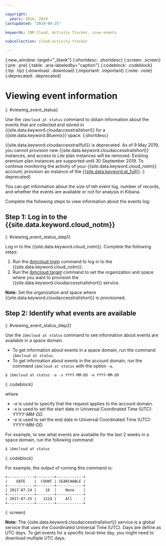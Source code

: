 ```yaml
---

copyright:
  years: 2016, 2019
lastupdated: "2019-04-25"

keywords: IBM Cloud, Activity Tracker, view events

subcollection: cloud-activity-tracker

---
```


{:new_window: target="_blank"}
{:shortdesc: .shortdesc}
{:screen: .screen}
{:pre: .pre}
{:table: .aria-labeledby="caption"}
{:codeblock: .codeblock}
{:tip: .tip}
{:download: .download}
{:important: .important}
{:note: .note}
{:deprecated: .deprecated}

# Viewing event information
{: #viewing_event_status}

Use the `ibmcloud at status` command to obtain information about the events that are collected and stored in {{site.data.keyword.cloudaccesstrailshort}} for a {{site.data.keyword.Bluemix}} space.
{:shortdesc}

{{site.data.keyword.cloudaccesstrailfull}} is deprecated. As of 9 May 2019, you cannot provision new {{site.data.keyword.cloudaccesstrailshort}} instances, and access to *Lite* plan instances will be removed. Existing premium plan instances are supported until 30 September 2019. To continue monitoring the activity of your {{site.data.keyword.cloud_notm}} account, provision an instance of the [{{site.data.keyword.at_full}}](/docs/services/Activity-Tracker-with-LogDNA?topic=logdnaat-getting-started#getting-started).
{: deprecated}


You can get information about the size of teh event log, number of records, and whether the events are available or not for analysis in Kibana. 

Complete the following steps to view information about the events log:

## Step 1: Log in to the {{site.data.keyword.cloud_notm}}
{: #viewing_event_status_step1}

Log in to the {{site.data.keyword.cloud_notm}}. Complete the following steps:

1. Run the [ibmcloud login](/docs/cli/reference/ibmcloud?topic=cloud-cli-ibmcloud_cli#ibmcloud_login) command to log in to the {{site.data.keyword.cloud_notm}}.
2. Run the [ibmcloud target](/docs/cli/reference/ibmcloud?topic=cloud-cli-ibmcloud_cli#ibmcloud_target) command to set the organization and space where you want to provision the {{site.data.keyword.cloudaccesstrailshort}} service.

**Note:** Set the organization and space where {{site.data.keyword.cloudaccesstrailshort}} is provisioned.

## Step 2: Identify what events are available
{: #viewing_event_status_step2}

Use the `ibmcloud at status` command to see information about events are available in a space domain.

* To get information about events in a space domain, run the command `ibmcloud at status`.
* To get information about events in the account domain, run the command `ibmcloud at status` with the option `-a`.

```
$ ibmcloud at status -a -s YYYY-MM-DD -e YYYY-MM-DD 
```
{: codeblock}
    
where
    
* *-a* is used to specify that the request applies to the account domain.
* *-s* is used to set the start date in Universal Coordinated Time (UTC): *YYYY-MM-DD*.
* *-e* is used to set the end date in Universal Coordinated Time (UTC): *YYYY-MM-DD*.

For example, to see what events are available for the last 2 weeks in a space domain, run the following command:

```
$ ibmcloud at status
```
{: codeblock}
    
For example, the output of running this command is:
    
```
+------------+--------+------------+
|    DATE    |  COUNT | SEARCHABLE |
+------------+--------+------------+
| 2017-07-24 |    16  |    None    |
+------------+--------+------------+
| 2017-07-25 |   1224 |    All     |
+------------+--------+------------+
```
{: screen}

**Note:** The {{site.data.keyword.cloudaccesstrailshort}} service is a global service that uses the Coordinated Universal Time (UTC). Days are define as UTC days. To get events for a specific local-time day, you might need to download multiple UTC days.
	









